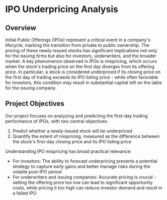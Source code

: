 # IPO Underpricing Analysis

## Overview

Initial Public Offerings (IPOs) represent a critical event in a company's lifecycle, marking the transition from private to public ownership. The pricing of these newly-issued stocks has significant implications not only for the issuing firms but also for investors, underwriters, and the broader market. A key phenomenon observed in IPOs is mispricing, which occurs when the stock's trading price on the first day diverges from its offering price. In particular, a stock is considered underpriced if its closing price on the first day of trading exceeds its IPO listing price - while often favorable for investors, this condition may result in substantial capital left on the table for the issuing company.

## Project Objectives

Our project focuses on analyzing and predicting the first-day trading performance of IPOs, with two central objectives:

1. Predict whether a newly-issued stock will be underpriced
2. Quantify the extent of mispricing, measured as the difference between the stock's first-day closing price and its IPO listing price

Understanding IPO mispricing has broad practical relevance:
- For investors: The ability to forecast underpricing presents a potential strategy to capture early gains and better manage risks during the volatile post-IPO period
- For underwriters and issuing companies: Accurate pricing is crucial - setting the offering price too low can lead to significant opportunity costs, while pricing it too high can reduce investor demand and result in a failed IPO


